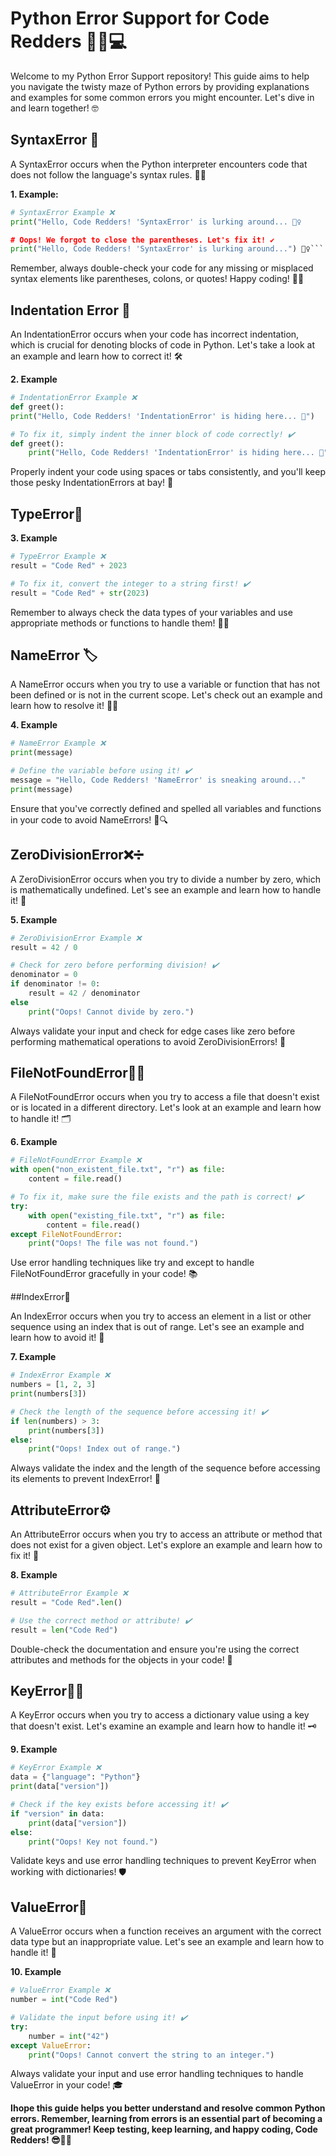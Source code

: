 # Python Error Support for Code Redders 🚀🐍💻

Welcome to my Python Error Support repository! This guide aims to help you navigate the twisty maze of Python errors by providing explanations and examples for some common errors you might encounter. Let's dive in and learn together! 🤓

## SyntaxError 🐍

A SyntaxError occurs when the Python interpreter encounters code that does not follow the language's syntax rules. 👩‍💻

**1. Example:**

```python
# SyntaxError Example ❌
print("Hello, Code Redders! 'SyntaxError' is lurking around... 🕵️‍♀️

# Oops! We forgot to close the parentheses. Let's fix it! ✔️
print("Hello, Code Redders! 'SyntaxError' is lurking around...") 🕵️‍♀️```
```
Remember, always double-check your code for any missing or misplaced syntax elements like parentheses, colons, or quotes! Happy coding! 🚀💡

## Indentation Error 📏

An IndentationError occurs when your code has incorrect indentation, which is crucial for denoting blocks of code in Python. Let's take a look at an example and learn how to correct it! 🛠️

**2. Example**

```python
# IndentationError Example ❌
def greet():
print("Hello, Code Redders! 'IndentationError' is hiding here... 👻")

# To fix it, simply indent the inner block of code correctly! ✔️
def greet():
    print("Hello, Code Redders! 'IndentationError' is hiding here... 👻")
```
Properly indent your code using spaces or tabs consistently, and you'll keep those pesky IndentationErrors at bay! 🎉

## TypeError🚧

**3. Example**
```python
# TypeError Example ❌
result = "Code Red" + 2023

# To fix it, convert the integer to a string first! ✔️
result = "Code Red" + str(2023)
```
Remember to always check the data types of your variables and use appropriate methods or functions to handle them! 🧪🔬

## NameError 🏷️

A NameError occurs when you try to use a variable or function that has not been defined or is not in the current scope. Let's check out an example and learn how to resolve it! 🕵️‍♂️

**4. Example**

```python
# NameError Example ❌
print(message)

# Define the variable before using it! ✔️
message = "Hello, Code Redders! 'NameError' is sneaking around..."
print(message)
```
Ensure that you've correctly defined and spelled all variables and functions in your code to avoid NameErrors! 📝🔍

## ZeroDivisionError❌➗

A ZeroDivisionError occurs when you try to divide a number by zero, which is mathematically undefined. Let's see an example and learn how to handle it! 🧮

**5. Example**

```python
# ZeroDivisionError Example ❌
result = 42 / 0

# Check for zero before performing division! ✔️
denominator = 0
if denominator != 0:
    result = 42 / denominator
else
    print("Oops! Cannot divide by zero.")
```
Always validate your input and check for edge cases like zero before performing mathematical operations to avoid ZeroDivisionErrors! 🌟

## FileNotFoundError📁❌

A FileNotFoundError occurs when you try to access a file that doesn't exist or is located in a different directory. Let's look at an example and learn how to handle it! 🗂️

**6. Example**

```python
# FileNotFoundError Example ❌
with open("non_existent_file.txt", "r") as file:
    content = file.read()

# To fix it, make sure the file exists and the path is correct! ✔️
try:
    with open("existing_file.txt", "r") as file:
        content = file.read()
except FileNotFoundError:
    print("Oops! The file was not found.")
```
Use error handling techniques like try and except to handle FileNotFoundError gracefully in your code! 📚

##IndexError📑

An IndexError occurs when you try to access an element in a list or other sequence using an index that is out of range. Let's see an example and learn how to avoid it! 🎯

**7. Example**

```python
# IndexError Example ❌
numbers = [1, 2, 3]
print(numbers[3])

# Check the length of the sequence before accessing it! ✔️
if len(numbers) > 3:
    print(numbers[3])
else:
    print("Oops! Index out of range.")
```
Always validate the index and the length of the sequence before accessing its elements to prevent IndexError! 🚦

## AttributeError⚙️

An AttributeError occurs when you try to access an attribute or method that does not exist for a given object. Let's explore an example and learn how to fix it! 🔧

**8. Example**

```python
# AttributeError Example ❌
result = "Code Red".len()

# Use the correct method or attribute! ✔️
result = len("Code Red")
```
Double-check the documentation and ensure you're using the correct attributes and methods for the objects in your code! 📘

## KeyError🔑❌

A KeyError occurs when you try to access a dictionary value using a key that doesn't exist. Let's examine an example and learn how to handle it! 🗝️

**9. Example**

```python
# KeyError Example ❌
data = {"language": "Python"}
print(data["version"])

# Check if the key exists before accessing it! ✔️
if "version" in data:
    print(data["version"])
else:
    print("Oops! Key not found.")
```
Validate keys and use error handling techniques to prevent KeyError when working with dictionaries! 🛡️

## ValueError🚩

A ValueError occurs when a function receives an argument with the correct data type but an inappropriate value. Let's see an example and learn how to handle it! 🎯

**10. Example**

```python
# ValueError Example ❌
number = int("Code Red")

# Validate the input before using it! ✔️
try:
    number = int("42")
except ValueError:
    print("Oops! Cannot convert the string to an integer.")
```
Always validate your input and use error handling techniques to handle ValueError in your code! 🎓

**Ihope this guide helps you better understand and resolve common Python errors. Remember, learning from errors is an essential part of becoming a great programmer! Keep testing, keep learning, and happy coding, Code Redders! 😎🎉🚀**

